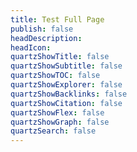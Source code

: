 ```yaml
---
title: Test Full Page
publish: false
headDescription:
headIcon:
quartzShowTitle: false
quartzShowSubtitle: false
quartzShowTOC: false
quartzShowExplorer: false
quartzShowBacklinks: false
quartzShowCitation: false
quartzShowFlex: false
quartzShowGraph: false
quartzSearch: false
---
```


<style>
    .page {
        width: 100vw !important;
        margin-left: 0rem !important;
        margin-right: 0rem !important;
        left: 0rem !important;
    }
    #quartz-root {
        width: 100vw !important;
        margin-left: 0rem !important;
        margin-right: 0rem !important;
        left: 0rem !important;
        padding: 0rem 0rem !important;
    }
    .quartz-body {
        width: 100vw !important;
        margin-left: 0rem !important;
        margin-right: 0rem !important;
        left: 0rem !important;
    }
    .left-sidebar {
        display: none !important;
    }
    .right-sidebar {
        display: none !important;
    }
    .center {
        position: absolute;
        margin-left: 0rem !important;
        margin-right: 0rem !important;
        width: 100vw !important;
        left: 0 !important;
        background-color: red !important;
    }
</style>
